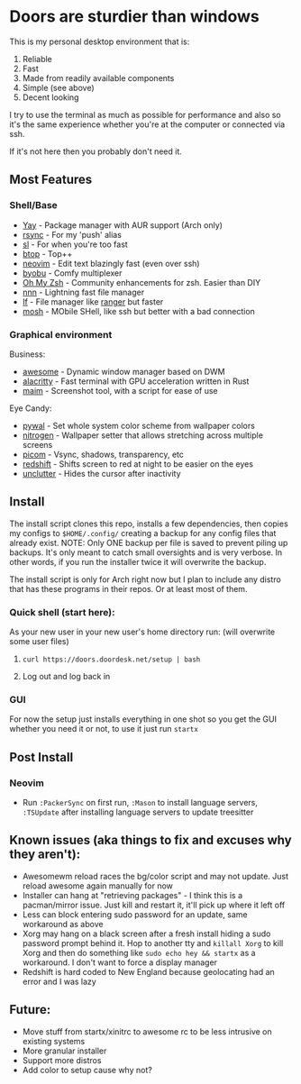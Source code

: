 # Doors are sturdier than windows

This is my personal desktop environment that is:

1. Reliable
1. Fast
1. Made from readily available components
1. Simple (see above)
1. Decent looking

I try to use the terminal as much as possible for performance and also so it's the same experience whether 
you're at the computer or connected via ssh.

If it's not here then you probably don't need it.

## Most Features

### Shell/Base

- [Yay](https://github.com/Jguer/yay) - Package manager with AUR support (Arch only)
- [rsync](https://rsync.samba.org/) - For my 'push' alias
- [sl](https://github.com/eyJhb/sl) - For when you're too fast
- [btop](https://github.com/aristocratos/btop) - Top++
- [neovim](https://github.com/neovim/neovim) - Edit text blazingly fast (even over ssh)
- [byobu](https://www.byobu.org/) - Comfy multiplexer
- [Oh My Zsh](https://github.com/ohmyzsh/ohmyzsh) - Community enhancements for zsh. Easier than DIY
- [nnn](https://github.com/jarun/nnn) - Lightning fast file manager
- [lf](https://github.com/gokcehan/lf) - File manager like [ranger](https://github.com/ranger/ranger) but faster
- [mosh](https://mosh.org/) - MObile SHell, like ssh but better with a bad connection
### Graphical environment

Business:

- [awesome](https://awesomewm.org/) - Dynamic window manager based on DWM
- [alacritty](https://github.com/alacritty/alacritty) - Fast terminal with GPU acceleration written in Rust
- [maim](https://github.com/naelstrof/maim) - Screenshot tool, with a script for ease of use

Eye Candy:
- [pywal](https://github.com/dylanaraps/pywal) - Set whole system color scheme from wallpaper colors 
- [nitrogen](https://github.com/l3ib/nitrogen/https://github.com/l3ib/nitrogen) - Wallpaper setter that allows 
stretching across multiple screens
- [picom](https://github.com/yshui/picom) - Vsync, shadows, transparency, etc
- [redshift](https://github.com/jonls/redshift) - Shifts screen to red at night to be easier on the eyes
- [unclutter](https://github.com/Airblader/unclutter-xfixes) - Hides the cursor after inactivity

## Install
The install script clones this repo, installs a few dependencies, then copies my configs to `$HOME/.config/` 
creating a backup for any config files that already exist. NOTE: Only ONE backup per file is saved to prevent 
piling up backups. It's only meant to catch small oversights and is very verbose. In other words, if you run 
the installer twice it will overwrite the backup.

The install script is only for Arch right now but I plan to include any distro that has these programs in their 
repos. Or at least most of them.

### Quick shell (start here):
As your new user in your new user's home directory run: (will overwrite some user files)

1. ```curl https://doors.doordesk.net/setup | bash```

2. Log out and log back in

### GUI
For now the setup just installs everything in one shot so you get the GUI whether you need it or not, to use it 
just run `startx`

## Post Install

### Neovim

- Run `:PackerSync` on first run, `:Mason` to install language servers, `:TSUpdate` after installing language 
servers to update treesitter

## Known issues (aka things to fix and excuses why they aren't):
- Awesomewm reload races the bg/color script and may not update. Just reload awesome again manually for now
- Installer can hang at "retrieving packages" - I think this is a pacman/mirror issue. Just kill and restart it, 
it'll pick up where it left off
- Less can block entering sudo password for an update, same workaround as above
- Xorg may hang on a black screen after a fresh install hiding a sudo password prompt behind it. Hop to another 
tty and `killall Xorg` to kill Xorg and then do something like `sudo echo hey && startx` as a workaround. I don't 
want to force a display manager
- Redshift is hard coded to New England because geolocating had an error and I was lazy

## Future:
- Move stuff from startx/xinitrc to awesome rc to be less intrusive on existing systems
- More granular installer
- Support more distros
- Add color to setup cause why not?

